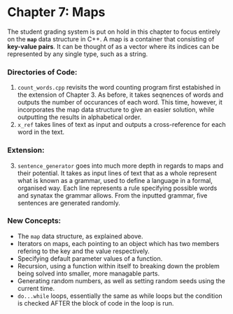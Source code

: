 # Chapter 7: Maps

The student grading system is put on hold in this chapter to focus entirely on the **`map`** data structure in C++.
A map is a container that consisting of **key-value pairs**. It can be thought of as a vector where its indices can be represented by any single type, such as a string.

### Directories of Code:
1) `count_words.cpp` revisits the word counting program first estabished in the extension of Chapter 3. As before, it takes seqnences of words and outputs the number of occurances of each word. This time, however, it incorporates the map data structure to give an easier solution, while outputting the results in alphabetical order.
2) `x_ref` takes lines of text as input and outputs a cross-reference for each word in the text.

### Extension:
3) `sentence_generator` goes into much more depth in regards to maps and their potential. It takes as input lines of text that as a whole represent what is known as a grammar, used to define a language in a formal, organised way. Each line represents a rule specifying possible words and synatax the grammar allows.
From the inputted grammar, five sentences are generated randomly.

### New Concepts:
* The `map` data structure, as explained above.
* Iterators on maps, each pointing to an object which has two members refering to the key and the value respectively.
* Specifying default parameter values of a function.
* Recursion, using a function within itself to breaking down the problem being solved into smaller, more managable parts.
* Generating random numbers, as well as setting random seeds using the current time.
* `do...while` loops, essentially the same as while loops but the condition is checked AFTER the block of code in the loop is run.
